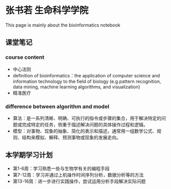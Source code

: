 # 张书若 生命科学学院
This page is mainly about the bioinformatics notebook



## 课堂笔记
### course content
- 中心法则
- definition of bioinformatics：the application of computer science and information technology to the field of biology (e.g.pattern recognition, data mining, machine learning algorithms, and visualization)
- 精准医疗
### difference between algorithm and model
- 算法：是一系列清晰、明确、可执行的指令或步骤的集合，用于解决特定的问题或完成特定的任务，侧重于描述解决问题的具体操作过程和逻辑。
- 模型：对事物、现象的抽象、简化的表示和描述，通常用一组数学公式、规则、结构来模拟、解释、预测事物或现象的发展走向。
## 本学期学习计划
- 第1-6周：学习熟悉一些与生物学有关的编程手段
- 第7-12周：学习并通过上机操作时间序列分析，数据分析等的方法
- 第13-16周：进一步进行实践操作，尝试运用分析手段解决实际问题
